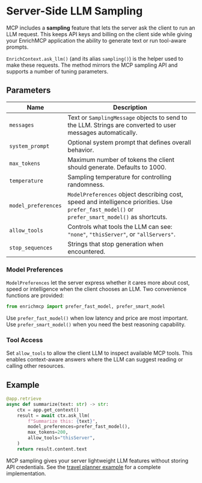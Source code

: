 # Server-Side LLM Sampling

MCP includes a **sampling** feature that lets the server ask the client to run an LLM request.
This keeps API keys and billing on the client side while giving your EnrichMCP
application the ability to generate text or run tool-aware prompts.

`EnrichContext.ask_llm()` (and its alias `sampling()`) is the helper used to make
these requests. The method mirrors the MCP sampling API and supports a number of
tuning parameters.

## Parameters

| Name | Description |
|------|-------------|
| `messages` | Text or `SamplingMessage` objects to send to the LLM. Strings are converted to user messages automatically. |
| `system_prompt` | Optional system prompt that defines overall behavior. |
| `max_tokens` | Maximum number of tokens the client should generate. Defaults to 1000. |
| `temperature` | Sampling temperature for controlling randomness. |
| `model_preferences` | `ModelPreferences` object describing cost, speed and intelligence priorities. Use `prefer_fast_model()` or `prefer_smart_model()` as shortcuts. |
| `allow_tools` | Controls what tools the LLM can see: `"none"`, `"thisServer"`, or `"allServers"`. |
| `stop_sequences` | Strings that stop generation when encountered. |

### Model Preferences

`ModelPreferences` let the server express whether it cares more about cost,
speed or intelligence when the client chooses an LLM. Two convenience functions
are provided:

```python
from enrichmcp import prefer_fast_model, prefer_smart_model
```

Use `prefer_fast_model()` when low latency and price are most important. Use
`prefer_smart_model()` when you need the best reasoning capability.

### Tool Access

Set `allow_tools` to allow the client LLM to inspect available MCP tools.
This enables context-aware answers where the LLM can suggest reading or calling
other resources.

## Example

```python
@app.retrieve
async def summarize(text: str) -> str:
    ctx = app.get_context()
    result = await ctx.ask_llm(
        f"Summarize this: {text}",
        model_preferences=prefer_fast_model(),
        max_tokens=200,
        allow_tools="thisServer",
    )
    return result.content.text
```

MCP sampling gives your server lightweight LLM features without storing API
credentials. See the [travel planner example](../examples/server_side_llm_travel_planner) for a complete
implementation.
